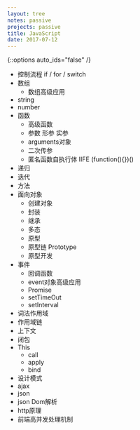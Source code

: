 ```yaml
---
layout: tree
notes: passive
projects: passive
title: JavaScript
date: 2017-07-12
---
```



{::options auto_ids="false" /}


* 控制流程 if / for / switch
* 数组
  * 数组高级应用
* string
* number
* 函数
  * 高级函数
  * 参数 形参 实参
  * arguments对象
  * 二次传参
  * 匿名函数自执行体 IIFE (function(){})()
* 递归
* 迭代
* 方法
* 面向对象
  * 创建对象
  * 封装
  * 继承
  * 多态
  * 原型
  * 原型链 Prototype
  * 原型开发
* 事件
  * 回调函数
  * event对象高级应用
  * Promise
  * setTimeOut
  * setInterval
* 词法作用域
* 作用域链
* 上下文
* 闭包
* This
  * call
  * apply
  * bind
* 设计模式
* ajax
* json
* json Dom解析
* http原理
* 前端高并发处理机制



